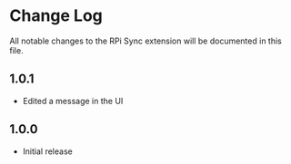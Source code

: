 # Change Log

All notable changes to the RPi Sync extension will be documented in this file.

## 1.0.1

- Edited a message in the UI

## 1.0.0

- Initial release